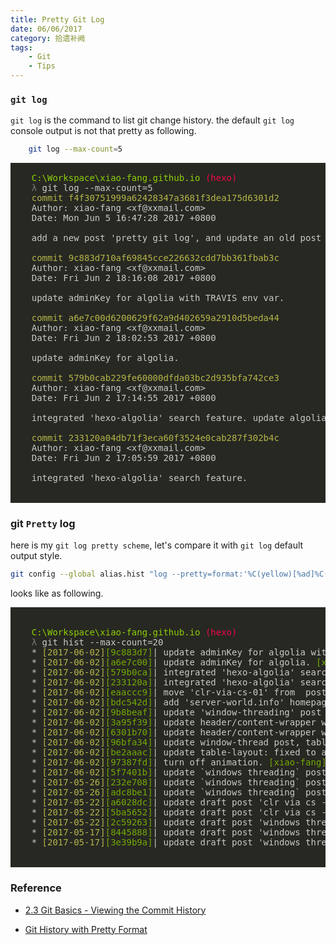 ```yaml
---
title: Pretty Git Log
date: 06/06/2017
category: 拾遗补阙
tags:
    - Git
    - Tips
---
```



### `git log`

`git log` is the command to list git change history. the default `git log` console output is not that pretty as following.

```bash
    git log --max-count=5
```

<pre style="background-color: #272822">
    <span style="color: #CACACA;background-color: #272822;"></span>
    <span style="color: #8DD006;background-color: #272822;">C:\Workspace\xiao-fang.github.io </span><span style="color: #F3044B;background-color: #272822;">(hexo) </span><span style="color: #CACACA;background-color: #272822;"></span>
    <span style="color: #7C7C7C;background-color: #272822;">λ </span><span style="color: #CACACA;background-color: #272822;">git log --max-count=5 </span>
    <span style="color: #B6B649;background-color: #272822;">commit f4f30751999a62428347a3681f3dea175d6301d2</span><span style="color: #CACACA;background-color: #272822;"></span>
    <span style="color: #CACACA;background-color: #272822;">Author: xiao-fang &lt;xf@xxmail.com&gt;</span>
    <span style="color: #CACACA;background-color: #272822;">Date: Mon Jun 5 16:47:28 2017 +0800 </span>
    <span style="color: #CACACA;background-color: #272822;"></span>
    <span style="color: #CACACA;background-color: #272822;">add a new post 'pretty git log', and update an old post </span>
    <span style="color: #CACACA;background-color: #272822;"></span>
    <span style="color: #B6B649;background-color: #272822;">commit 9c883d710af69845cce226632cdd7bb361fbab3c</span><span style="color: #CACACA;background-color: #272822;"></span>
    <span style="color: #CACACA;background-color: #272822;">Author: xiao-fang &lt;xf@xxmail.com&gt;</span>
    <span style="color: #CACACA;background-color: #272822;">Date: Fri Jun 2 18:16:08 2017 +0800 </span>
    <span style="color: #CACACA;background-color: #272822;"></span>
    <span style="color: #CACACA;background-color: #272822;">update adminKey for algolia with TRAVIS env var. </span>
    <span style="color: #CACACA;background-color: #272822;"></span>
    <span style="color: #B6B649;background-color: #272822;">commit a6e7c00d6200629f62a9d402659a2910d5beda44</span><span style="color: #CACACA;background-color: #272822;"></span>
    <span style="color: #CACACA;background-color: #272822;">Author: xiao-fang &lt;xf@xxmail.com&gt;</span>
    <span style="color: #CACACA;background-color: #272822;">Date: Fri Jun 2 18:02:53 2017 +0800 </span>
    <span style="color: #CACACA;background-color: #272822;"></span>
    <span style="color: #CACACA;background-color: #272822;">update adminKey for algolia. </span>
    <span style="color: #CACACA;background-color: #272822;"></span>
    <span style="color: #B6B649;background-color: #272822;">commit 579b0cab229fe60000dfda03bc2d935bfa742ce3</span><span style="color: #CACACA;background-color: #272822;"></span>
    <span style="color: #CACACA;background-color: #272822;">Author: xiao-fang &lt;xf@xxmail.com&gt;</span>
    <span style="color: #CACACA;background-color: #272822;">Date: Fri Jun 2 17:14:55 2017 +0800 </span>
    <span style="color: #CACACA;background-color: #272822;"></span>
    <span style="color: #CACACA;background-color: #272822;">integrated 'hexo-algolia' search feature. update algolia version from 1.01. to 0.2.0 </span>
    <span style="color: #CACACA;background-color: #272822;"></span>
    <span style="color: #B6B649;background-color: #272822;">commit 233120a04db71f3eca60f3524e0cab287f302b4c</span><span style="color: #CACACA;background-color: #272822;"></span>
    <span style="color: #CACACA;background-color: #272822;">Author: xiao-fang &lt;xf@xxmail.com&gt;</span>
    <span style="color: #CACACA;background-color: #272822;">Date: Fri Jun 2 17:05:59 2017 +0800 </span>
    <span style="color: #CACACA;background-color: #272822;"></span>
    <span style="color: #CACACA;background-color: #272822;">integrated 'hexo-algolia' search feature. </span>
<br>
</pre>

<!-- more -->

### git `Pretty` log

here is my `git log pretty scheme`, let's compare it with `git log` default output style.
```bash
git config --global alias.hist "log --pretty=format:'%C(yellow)[%ad]%C(reset) %C(green)[%h]%C(reset) | %s %C(bold red)%d%C(reset) %C(green)[%an]%C(reset)' --graph --date=short"
```
looks like as following.

<pre style="background-color: #272822">
    <br>
    <span style="color: #8DD006; background-color: #272822; ">C:\Workspace\xiao-fang.github.io </span><span style="color: #F3044B; background-color: #272822; ">(hexo) </span><span style="color: #CACACA; background-color: #272822; "></span>
    <span style="color: #7C7C7C; background-color: #272822; ">λ </span><span style="color: #CACACA; background-color: #272822; ">git hist --max-count=20 </span>
    <span style="color: #CACACA; background-color: #272822; ">* </span><span style="color: #B6B649; background-color: #272822; ">[2017-06-02]</span><span style="color: #CACACA; background-color: #272822; "></span><span style="color: #74AA04; background-color: #272822; ">[9c883d7]</span><span style="color: #CACACA; background-color: #272822; ">| update adminKey for algolia with TRAVIS env var. </span><span style="color: #F3044B; background-color: #272822; ">(HEAD -&gt; hexo, origin/hexo)</span><span style="color: #CACACA; background-color: #272822; "></span><span style="color: #74AA04; background-color: #272822; ">[xiao-fang]</span><span style="color: #CACACA; background-color: #272822; "></span>
    <span style="color: #CACACA; background-color: #272822; ">* </span><span style="color: #B6B649; background-color: #272822; ">[2017-06-02]</span><span style="color: #CACACA; background-color: #272822; "></span><span style="color: #74AA04; background-color: #272822; ">[a6e7c00]</span><span style="color: #CACACA; background-color: #272822; ">| update adminKey for algolia. </span><span style="color: #74AA04; background-color: #272822; ">[xiao-fang]</span><span style="color: #CACACA; background-color: #272822; "></span>
    <span style="color: #CACACA; background-color: #272822; ">* </span><span style="color: #B6B649; background-color: #272822; ">[2017-06-02]</span><span style="color: #CACACA; background-color: #272822; "></span><span style="color: #74AA04; background-color: #272822; ">[579b0ca]</span><span style="color: #CACACA; background-color: #272822; ">| integrated 'hexo-algolia' search feature. update algolia version from 1.01. to 0.2.0 </span><span style="color: #74AA04; background-color: #272822; ">[xiao-fang]</span><span style="color: #CACACA; background-color: #272822; "></span>
    <span style="color: #CACACA; background-color: #272822; ">* </span><span style="color: #B6B649; background-color: #272822; ">[2017-06-02]</span><span style="color: #CACACA; background-color: #272822; "></span><span style="color: #74AA04; background-color: #272822; ">[233120a]</span><span style="color: #CACACA; background-color: #272822; ">| integrated 'hexo-algolia' search feature. </span><span style="color: #74AA04; background-color: #272822; ">[xiao-fang]</span><span style="color: #CACACA; background-color: #272822; "></span>
    <span style="color: #CACACA; background-color: #272822; ">* </span><span style="color: #B6B649; background-color: #272822; ">[2017-06-02]</span><span style="color: #CACACA; background-color: #272822; "></span><span style="color: #74AA04; background-color: #272822; ">[eaaccc9]</span><span style="color: #CACACA; background-color: #272822; ">| move 'clr-via-cs-01' from _posts to _drafts. </span><span style="color: #74AA04; background-color: #272822; ">[xiao-fang]</span><span style="color: #CACACA; background-color: #272822; "></span>
    <span style="color: #CACACA; background-color: #272822; ">* </span><span style="color: #B6B649; background-color: #272822; ">[2017-06-02]</span><span style="color: #CACACA; background-color: #272822; "></span><span style="color: #74AA04; background-color: #272822; ">[bdc542d]</span><span style="color: #CACACA; background-color: #272822; ">| add 'server-world.info' homepage link. </span><span style="color: #74AA04; background-color: #272822; ">[xiao-fang]</span><span style="color: #CACACA; background-color: #272822; "></span>
    <span style="color: #CACACA; background-color: #272822; ">* </span><span style="color: #B6B649; background-color: #272822; ">[2017-06-02]</span><span style="color: #CACACA; background-color: #272822; "></span><span style="color: #74AA04; background-color: #272822; ">[9b8beaf]</span><span style="color: #CACACA; background-color: #272822; ">| update 'window-threading' post </span><span style="color: #74AA04; background-color: #272822; ">[xiao-fang]</span><span style="color: #CACACA; background-color: #272822; "></span>
    <span style="color: #CACACA; background-color: #272822; ">* </span><span style="color: #B6B649; background-color: #272822; ">[2017-06-02]</span><span style="color: #CACACA; background-color: #272822; "></span><span style="color: #74AA04; background-color: #272822; ">[3a95f39]</span><span style="color: #CACACA; background-color: #272822; ">| update header/content-wrapper width to 80% </span><span style="color: #74AA04; background-color: #272822; ">[xiao-fang]</span><span style="color: #CACACA; background-color: #272822; "></span>
    <span style="color: #CACACA; background-color: #272822; ">* </span><span style="color: #B6B649; background-color: #272822; ">[2017-06-02]</span><span style="color: #CACACA; background-color: #272822; "></span><span style="color: #74AA04; background-color: #272822; ">[6301b70]</span><span style="color: #CACACA; background-color: #272822; ">| update header/content-wrapper width to 80% </span><span style="color: #74AA04; background-color: #272822; ">[xiao-fang]</span><span style="color: #CACACA; background-color: #272822; "></span>
    <span style="color: #CACACA; background-color: #272822; ">* </span><span style="color: #B6B649; background-color: #272822; ">[2017-06-02]</span><span style="color: #CACACA; background-color: #272822; "></span><span style="color: #74AA04; background-color: #272822; ">[96bfa34]</span><span style="color: #CACACA; background-color: #272822; ">| update window-thread post, table </span><span style="color: #74AA04; background-color: #272822; ">[xiao-fang]</span><span style="color: #CACACA; background-color: #272822; "></span>
    <span style="color: #CACACA; background-color: #272822; ">* </span><span style="color: #B6B649; background-color: #272822; ">[2017-06-02]</span><span style="color: #CACACA; background-color: #272822; "></span><span style="color: #74AA04; background-color: #272822; ">[be2aaac]</span><span style="color: #CACACA; background-color: #272822; ">| update table-layout: fixed to auto </span><span style="color: #74AA04; background-color: #272822; ">[xiao-fang]</span><span style="color: #CACACA; background-color: #272822; "></span>
    <span style="color: #CACACA; background-color: #272822; ">* </span><span style="color: #B6B649; background-color: #272822; ">[2017-06-02]</span><span style="color: #CACACA; background-color: #272822; "></span><span style="color: #74AA04; background-color: #272822; ">[97387fd]</span><span style="color: #CACACA; background-color: #272822; ">| turn off animation. </span><span style="color: #74AA04; background-color: #272822; ">[xiao-fang]</span><span style="color: #CACACA; background-color: #272822; "></span>
    <span style="color: #CACACA; background-color: #272822; ">* </span><span style="color: #B6B649; background-color: #272822; ">[2017-06-02]</span><span style="color: #CACACA; background-color: #272822; "></span><span style="color: #74AA04; background-color: #272822; ">[5f7401b]</span><span style="color: #CACACA; background-color: #272822; ">| update `windows threading` post </span><span style="color: #74AA04; background-color: #272822; ">[xiao-fang]</span><span style="color: #CACACA; background-color: #272822; "></span>
    <span style="color: #CACACA; background-color: #272822; ">* </span><span style="color: #B6B649; background-color: #272822; ">[2017-05-26]</span><span style="color: #CACACA; background-color: #272822; "></span><span style="color: #74AA04; background-color: #272822; ">[232e708]</span><span style="color: #CACACA; background-color: #272822; ">| update `windows threading` post </span><span style="color: #74AA04; background-color: #272822; ">[xiao-fang]</span><span style="color: #CACACA; background-color: #272822; "></span>
    <span style="color: #CACACA; background-color: #272822; ">* </span><span style="color: #B6B649; background-color: #272822; ">[2017-05-26]</span><span style="color: #CACACA; background-color: #272822; "></span><span style="color: #74AA04; background-color: #272822; ">[adc8be1]</span><span style="color: #CACACA; background-color: #272822; ">| update `windows threading` post </span><span style="color: #74AA04; background-color: #272822; ">[xiao-fang]</span><span style="color: #CACACA; background-color: #272822; "></span>
    <span style="color: #CACACA; background-color: #272822; ">* </span><span style="color: #B6B649; background-color: #272822; ">[2017-05-22]</span><span style="color: #CACACA; background-color: #272822; "></span><span style="color: #74AA04; background-color: #272822; ">[a6028dc]</span><span style="color: #CACACA; background-color: #272822; ">| update draft post 'clr via cs - execution model' typo issue </span><span style="color: #74AA04; background-color: #272822; ">[xiao-fang]</span><span style="color: #CACACA; background-color: #272822; "></span>
    <span style="color: #CACACA; background-color: #272822; ">* </span><span style="color: #B6B649; background-color: #272822; ">[2017-05-22]</span><span style="color: #CACACA; background-color: #272822; "></span><span style="color: #74AA04; background-color: #272822; ">[5ba5652]</span><span style="color: #CACACA; background-color: #272822; ">| update draft post 'clr via cs - execution model' resources </span><span style="color: #74AA04; background-color: #272822; ">[xiao-fang]</span><span style="color: #CACACA; background-color: #272822; "></span>
    <span style="color: #CACACA; background-color: #272822; ">* </span><span style="color: #B6B649; background-color: #272822; ">[2017-05-22]</span><span style="color: #CACACA; background-color: #272822; "></span><span style="color: #74AA04; background-color: #272822; ">[2c59263]</span><span style="color: #CACACA; background-color: #272822; ">| update draft post 'windows threading'; add new draft post 'clr via cs - execution model' </span><span style="color: #74AA04; background-color: #272822; ">[xiao-fang]</span><span style="color: #CACACA; background-color: #272822; "></span>
    <span style="color: #CACACA; background-color: #272822; ">* </span><span style="color: #B6B649; background-color: #272822; ">[2017-05-17]</span><span style="color: #CACACA; background-color: #272822; "></span><span style="color: #74AA04; background-color: #272822; ">[8445888]</span><span style="color: #CACACA; background-color: #272822; ">| update draft post 'windows threading' </span><span style="color: #74AA04; background-color: #272822; ">[xiao-fang]</span><span style="color: #CACACA; background-color: #272822; "></span>
    <span style="color: #CACACA; background-color: #272822; ">* </span><span style="color: #B6B649; background-color: #272822; ">[2017-05-17]</span><span style="color: #CACACA; background-color: #272822; "></span><span style="color: #74AA04; background-color: #272822; ">[3e39b9a]</span><span style="color: #CACACA; background-color: #272822; ">| update draft post 'windows threading' </span><span style="color: #74AA04; background-color: #272822; ">[xiao-fang]</span><span style="color: #CACACA; background-color: #272822; "></span>
    <br>
</pre>


### Reference

- [2.3 Git Basics - Viewing the Commit History](https://git-scm.com/book/en/v2/Git-Basics-Viewing-the-Commit-History)

- [Git History with Pretty Format](https://git-scm.com/docs/pretty-formats)
